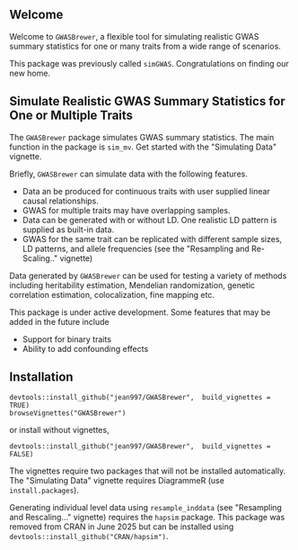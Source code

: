 ## Welcome

Welcome to `GWASBrewer`, a flexible tool for simulating realistic GWAS summary statistics for one or many traits from a wide range of scenarios. 

This package was previously called `simGWAS`. Congratulations on finding our new home.



## Simulate Realistic GWAS Summary Statistics for One or Multiple Traits

The `GWASBrewer` package simulates GWAS summary statistics. The main function in the package is `sim_mv`. Get started with the "Simulating Data" vignette.

Briefly, `GWASBrewer` can simulate data with the following features.

- Data an be produced for continuous traits with user supplied linear causal relationships.
- GWAS for multiple traits may have overlapping samples. 
- Data can be generated with or without LD. One realistic LD pattern is supplied as built-in data.
- GWAS for the same trait can be replicated with different sample sizes, LD patterns, and allele frequencies (see the "Resampling and Re-Scaling.." vignette)

Data generated by `GWASBrewer` can be used for testing a variety of methods including heritability estimation,
Mendelian randomization, genetic correlation estimation, colocalization, fine mapping etc.

This package is under active development. Some features that may be added in the future include

- Support for binary traits
- Ability to add confounding effects


## Installation

```
devtools::install_github("jean997/GWASBrewer",  build_vignettes = TRUE)
browseVignettes("GWASBrewer")
```

or install without vignettes, 

```
devtools::install_github("jean997/GWASBrewer",  build_vignettes = FALSE)
```

The vignettes require two packages that will not be installed automatically. 
The "Simulating Data" vignette requires DiagrammeR (use `install.packages`).

Generating individual level data using `resample_inddata` (see "Resampling and Rescaling..." vignette) requires the `hapsim` package. This 
package was removed from CRAN in June 2025 but can be installed using `devtools::install_github("CRAN/hapsim")`. 

